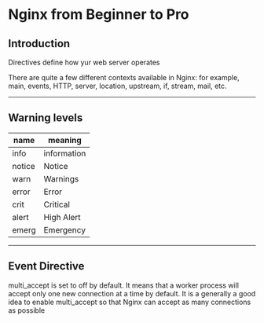 # Nginx from Beginner to Pro

## Introduction

Directives define how yur web server operates

There are quite a few different contexts available in Nginx: for example, main, events, HTTP, server, location, upstream, if, stream, mail, etc.

---

## Warning levels

| name  | meaning |
|-------|---------|
| info | information |
| notice | Notice |
| warn | Warnings|
| error | Error |
| crit | Critical |
| alert | High Alert |
| emerg | Emergency

---

## Event Directive

multi_accept is set to off by default. It means that a worker process will accept only one new connection at a time by default. It is a generally a good idea to enable multi_accept so that Nginx can accept as many connections as possible
